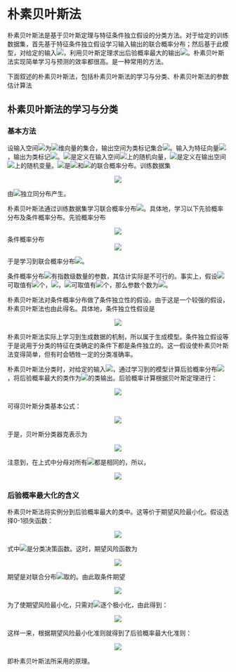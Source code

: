 # 朴素贝叶斯法

朴素贝叶斯法是基于贝叶斯定理与特征条件独立假设的分类方法。对于给定的训练数据集，首先基于特征条件独立假设学习输入输出的联合概率分布；然后基于此模型，对给定的输入<img src="http://latex.codecogs.com/gif.latex?x" />，利用贝叶斯定理求出后验概率最大的输出<img src="http://latex.codecogs.com/gif.latex?y" />。朴素贝叶斯法实现简单学习与预测的效率都很高。是一种常用的方法。

下面叙述的朴素贝叶斯法，包括朴素贝叶斯法的学习与分类、朴素贝叶斯法的参数估计算法

## 朴素贝叶斯法的学习与分类

### 基本方法

设输入空间<img src="http://latex.codecogs.com/gif.latex?\mathcal{X}\in R^n" />为<img src="http://latex.codecogs.com/gif.latex?n" />维向量的集合，输出空间为类标记集合<img src="http://latex.codecogs.com/gif.latex?\mathcal{Y}=\{c_1,c_2,\cdots,c_k\}" />。输入为特征向量<img src="http://latex.codecogs.com/gif.latex?x\in\mathcal{X}" />，输出为类标记<img src="http://latex.codecogs.com/gif.latex?y\in\mathcal{Y}" />。<img src="http://latex.codecogs.com/gif.latex?X" />是定义在输入空间<img src="http://latex.codecogs.com/gif.latex?\mathcal{X}" />上的随机向量，<img src="http://latex.codecogs.com/gif.latex?Y" />是定义在输出空间<img src="http://latex.codecogs.com/gif.latex?\mathcal{Y}" />上的随机变量。<img src="http://latex.codecogs.com/gif.latex?P(X,Y)" />是<img src="http://latex.codecogs.com/gif.latex?X" />和<img src="http://latex.codecogs.com/gif.latex?Y" />的联合概率分布。训练数据集
<div align="center"><img src="http://latex.codecogs.com/gif.latex?T=\{(x_1,y_1),(x_2,y_2),\cdots,(x_N,y_N)\}" />
</div>

由<img src="http://latex.codecogs.com/gif.latex?P(X,Y)" />独立同分布产生。

朴素贝叶斯法通过训练数据集学习联合概率分布<img src="http://latex.codecogs.com/gif.latex?P(X,Y)" />。具体地，学习以下先验概率分布及条件概率分布。先验概率分布
<div align="center"><img src="http://latex.codecogs.com/gif.latex?P(Y=c_k),k=1,2,\cdots,K" />
</div>
条件概率分布

<div align="center"><img src="http://latex.codecogs.com/gif.latex?P(X=x|Y=c_k)=P(X^{(1)}=x^{(1)},\cdots,X^{(n)}=x^{(n)}|Y=c_k),\\k=1,2,\cdots,K" />
</div>


于是学习到联合概率分布<img src="http://latex.codecogs.com/gif.latex?P(X,Y)" />。

条件概率分布<img src="http://latex.codecogs.com/gif.latex?P(X=x|Y=c_k)" />有指数级数量的参数，其估计实际是不可行的。事实上，假设<img src="http://latex.codecogs.com/gif.latex?x^{(j)}" />可取值有<img src="http://latex.codecogs.com/gif.latex?S_j" />个，<img src="http://latex.codecogs.com/gif.latex?j=1,2,\cdots,n" />，<img src="http://latex.codecogs.com/gif.latex?Y" />可取值有<img src="http://latex.codecogs.com/gif.latex?K" />个，那么参数个数为<img src="http://latex.codecogs.com/gif.latex?K\prod^{n}_{j=1}S_j" />。

朴素贝叶斯法对条件概率分布做了条件独立性的假设。由于这是一个较强的假设，朴素贝叶斯法也由此得名。具体地，条件独立性假设是

<div align="center"><img src="http://latex.codecogs.com/gif.latex?\begin{array}{rl}P(X=x|Y=c_k)&=P(X^{(1)}=x^{(1)},\cdots,X^{(n)}=x^{(n)}|Y=c_k)\\&=\prod\limits^{n}_{j=1}P(X^{(j)}=x^{(j)}|Y=c_k)\end{array}" />
</div>

朴素贝叶斯法实际上学习到生成数据的机制，所以属于生成模型。条件独立假设等于是说用于分类的特征在类确定的条件下都是条件独立的。这一假设使朴素贝叶斯法变得简单，但有时会牺牲一定的分类准确率。

朴素贝叶斯法分类时，对给定的输入<img src="http://latex.codecogs.com/gif.latex?x" />，通过学习到的模型计算后验概率分布<img src="http://latex.codecogs.com/gif.latex?P(Y=c_k|X=x)" />，将后验概率最大的类作为<img src="http://latex.codecogs.com/gif.latex?x" />的类输出。后验概率计算根据贝叶斯定理进行：

<div align="center"><img src="http://latex.codecogs.com/gif.latex?P(Y=c_k|X=x)=\frac{P(X=x|Y=c_k)P(Y=c_k)}{\sum\limits_kP(X=x|Y=c_k)P(Y=c_k)}" />
</div>

可得贝叶斯分类基本公式：

<div align="center"><img src="http://latex.codecogs.com/gif.latex?P(Y=c_k|X=x)=\frac{P(Y=c_k)\prod\limits_jP(X^{(j)}=x^{(j)}|Y=c_k)}{\sum\limits_kP(Y=c_k)\prod\limits_jP(X^{(j)}=x^{(j)}|Y=c_k)}" />
</div>

于是，贝叶斯分类器克表示为

<div align="center"><img src="http://latex.codecogs.com/gif.latex?y=f(x)=\arg\max_{c_k}\frac{P(Y=c_k)\prod\limits_jP(X^{(j)}=x^{(j)}|Y=c_k)}{\sum\limits_kP(Y=c_k)\prod\limits_jP(X^{(j)}=x^{(j)}|Y=c_k)}" />
</div>

注意到，在上式中分母对所有<img src="http://latex.codecogs.com/gif.latex?c_k" />都是相同的，所以，

<div align="center"><img src="http://latex.codecogs.com/gif.latex?y=f(x)=\arg\max_{c_k}P(Y=c_k)\prod\limits_jP(X^{(j)}=x^{(j)}|Y=c_k)" />
</div>

### 后验概率最大化的含义

朴素贝叶斯法将实例分到后验概率最大的类中。这等价于期望风险最小化。假设选择0-1损失函数：

<div align="center"><img src="http://latex.codecogs.com/gif.latex?L(Y,f(X))=\left\{\begin{array}{cc}1,&Y\neq f(X)\\0,&Y=f(X)\end{array}\right." />
</div>

式中<img src="http://latex.codecogs.com/gif.latex?f(X)" />是分类决策函数。这时，期望风险函数为

<div align="center"><img src="http://latex.codecogs.com/gif.latex?R_{\exp}(f)=E[L(Y,f(X))]" />
</div>

期望是对联合分布<img src="http://latex.codecogs.com/gif.latex?P(X,Y)" />取的。由此取条件期望

<div align="center"><img src="http://latex.codecogs.com/gif.latex?R_{\exp}(f)=E_X\sum\limits^K_{k=1}[L(c_k,f(X))]P(c_k|X)" />
</div>

为了使期望风险最小化，只需对<img src="http://latex.codecogs.com/gif.latex?X=x" />逐个极小化，由此得到：

<div align="center"><img src="http://latex.codecogs.com/gif.latex?\begin{array}{rl}f(x)&=\arg\min\limits_{y\in\mathcal{Y}}\sum^K_{k=1}L(c_k,y)P(c_k|X=x)\\&=\arg\min\limits_{y\in\mathcal{Y}}\sum^K_{k=1}P(y\neq c_k|X=x)\\&=\arg\min\limits_{y\in\mathcal{Y}}(1-P(y=c_k|X=x))\\&=\arg\max\limits_{y\in\mathcal{Y}}P(y=c_k|X=x)\end{array}" />
</div>

这样一来，根据期望风险最小化准则就得到了后验概率最大化准则：

<div align="center"><img src="http://latex.codecogs.com/gif.latex?f(x)=\arg\max\limits_{c_k}P(c_k|X=x)" />
</div>

即朴素贝叶斯法所采用的原理。


